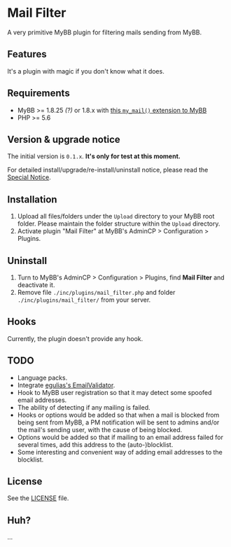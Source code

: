 # Mail Filter
A very primitive MyBB plugin for filtering mails sending from MyBB.

## Features
It's a plugin with magic if you don't know what it does.

## Requirements

- MyBB >= 1.8.25 _(?)_ or 1.8.x with [this `my_mail()` extension to MyBB](https://github.com/yuliu/mybb-mybb/tree/pull-4135-mailhandler-hook)
- PHP >= 5.6

## Version & upgrade notice

The initial version is `0.1.x`. **It's only for test at this moment.**

For detailed install/upgrade/re-install/uninstall notice, please read the [Special Notice](UPGRADE.md).

## Installation

1. Upload all files/folders under the `Upload` directory to your MyBB root folder. Please maintain the folder structure within the `Upload` directory.
2. Activate plugin "Mail Filter" at MyBB's AdminCP > Configuration > Plugins.

## Uninstall

1. Turn to MyBB's AdminCP > Configuration > Plugins, find **Mail Filter** and deactivate it.
2. Remove file `./inc/plugins/mail_filter.php` and folder `./inc/plugins/mail_filter/` from your server.

## Hooks

Currently, the plugin doesn't provide any hook.

## TODO

- Language packs.
- Integrate [egulias's EmailValidator](https://github.com/egulias/EmailValidator).
- Hook to MyBB user registration so that it may detect some spoofed email addresses.
- The ability of detecting if any mailing is failed.
- Hooks or options would be added so that when a mail is blocked from being sent from MyBB, a PM notification will be sent to admins and/or the mail's sending user, with the cause of being blocked.
- Options would be added so that if mailing to an email address failed for several times, add this address to the (auto-)blocklist.
- Some interesting and convenient way of adding email addresses to the blocklist.



## License
See the [LICENSE](https://github.com/yuliu/mybb-plugin-mail-filter/blob/master/LICENSE) file.

## Huh?
...